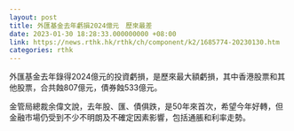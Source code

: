 ```yaml
---
layout: post
title: 外匯基金去年虧損2024億元　歷來最差
date: 2023-01-30 18:28:33.000000000 +08:00
link: https://news.rthk.hk/rthk/ch/component/k2/1685774-20230130.htm
categories: rthk
---
```


外匯基金去年錄得2024億元的投資虧損，是歷來最大額虧損，其中香港股票和其他股票，合共蝕807億元，債券蝕533億元。

金管局總裁余偉文說，去年股、匯、債俱跌，是50年來首次，希望今年好轉，但金融市場仍受到不少不明朗及不確定因素影響，包括通脹和利率走勢。
